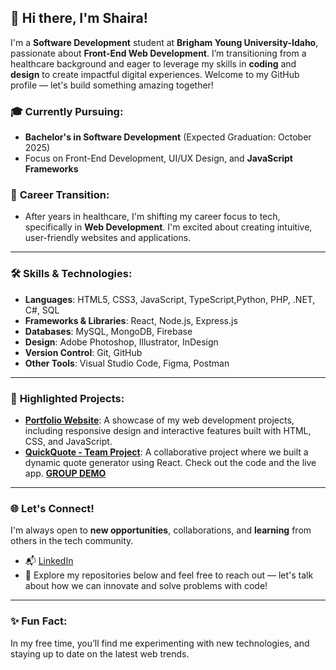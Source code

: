 ## 👋 Hi there, I'm Shaira!

I'm a **Software Development** student at **Brigham Young University-Idaho**, passionate about **Front-End Web Development**. I’m transitioning from a healthcare background and eager to leverage my skills in **coding** and **design** to create impactful digital experiences. Welcome to my GitHub profile — let's build something amazing together!

### 🎓 **Currently Pursuing**:

* **Bachelor's in Software Development** (Expected Graduation: October 2025)
* Focus on Front-End Development, UI/UX Design, and **JavaScript Frameworks**

### 💼 **Career Transition**:

* After years in healthcare, I'm shifting my career focus to tech, specifically in **Web Development**. I'm excited about creating intuitive, user-friendly websites and applications.

---

### 🛠️ **Skills & Technologies**:

* **Languages**: HTML5, CSS3, JavaScript, TypeScript,Python, PHP, .NET, C#, SQL
* **Frameworks & Libraries**: React, Node.js, Express.js
* **Databases**: MySQL, MongoDB, Firebase
* **Design**: Adobe Photoshop, Illustrator, InDesign
* **Version Control**: Git, GitHub
* **Other Tools**: Visual Studio Code, Figma, Postman

---

### 🚀 **Highlighted Projects**:

* **[Portfolio Website](https://silos-sk.github.io/portfolio/)**: A showcase of my web development projects, including responsive design and interactive features built with HTML, CSS, and JavaScript.
* **[QuickQuote - Team Project](https://github.com/kellyannclark/quickquote)**: A collaborative project where we built a dynamic quote generator using React. Check out the code and the live app. **[GROUP DEMO](https://www.youtube.com/watch?v=NgJ4p4K4ccs)**


---

### 🌐 **Let's Connect!**

I'm always open to **new opportunities**, collaborations, and **learning** from others in the tech community.

* 📬 [LinkedIn](https://linkedin.com/in/shaira-silos)
* 📂 Explore my repositories below and feel free to reach out — let's talk about how we can innovate and solve problems with code!

---

### ✨ **Fun Fact**:

In my free time, you’ll find me experimenting with new technologies, and staying up to date on the latest web trends.
